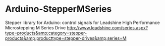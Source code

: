 Arduino-StepperMSeries
======================

Stepper library for Arduino: control signals for Leadshine High Performance Microstepping M Series Drive http://www.leadshine.com/series.aspx?type=products&amp;category=stepper-products&amp;producttype=stepper-drives&amp;series=M
